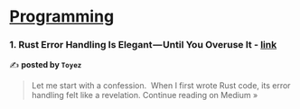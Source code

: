 
<h1><a href=https://medium.com/tag/programming/recommended target="_blank" rel="noopener noreferrer">Programming</a></h1>
<h3>1. Rust Error Handling Is Elegant — Until You Overuse It - <a href="https://medium.com/@toyezyadav/rust-error-handling-is-elegant-until-you-overuse-it-ddafce0f9fca?source=rss------programming-5" target="_blank" rel="noopener noreferrer">link</a></h3>

✍️ **posted by `Toyez`**

<blockquote>Let me start with a confession.
 When I first wrote Rust code, its error handling felt like a revelation.
Continue reading on Medium »</blockquote>

